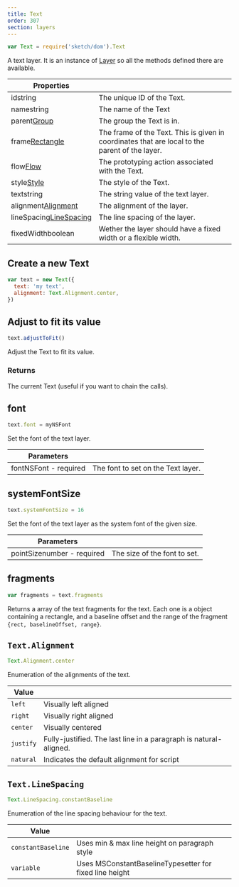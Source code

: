 ```yaml
---
title: Text
order: 307
section: layers
---
```


```javascript
var Text = require('sketch/dom').Text
```

A text layer. It is an instance of [Layer](#layer) so all the methods defined there are available.

| Properties                                                               |                                                                                                |
| ------------------------------------------------------------------------ | ---------------------------------------------------------------------------------------------- |
| id<span class="arg-type">string</span>                                   | The unique ID of the Text.                                                                     |
| name<span class="arg-type">string</span>                                 | The name of the Text                                                                           |
| parent<span class="arg-type">[Group](#group)</span>                      | The group the Text is in.                                                                      |
| frame<span class="arg-type">[Rectangle](#rectangle)</span>               | The frame of the Text. This is given in coordinates that are local to the parent of the layer. |
| flow<span class="arg-type">[Flow](#flow)</span>                          | The prototyping action associated with the Text.                                               |
| style<span class="arg-type">[Style](#style)</span>                       | The style of the Text.                                                                         |
| text<span class="arg-type">string</span>                                 | The string value of the text layer.                                                            |
| alignment<span class="arg-type">[Alignment](#textalignment)</span>       | The alignment of the layer.                                                                    |
| lineSpacing<span class="arg-type">[LineSpacing](#textlinespacing)</span> | The line spacing of the layer.                                                                 |
| fixedWidth<span class="arg-type">boolean</span>                          | Wether the layer should have a fixed width or a flexible width.                                |

## Create a new Text

```javascript
var text = new Text({
  text: 'my text',
  alignment: Text.Alignment.center,
})
```

## Adjust to fit its value

```javascript
text.adjustToFit()
```

Adjust the Text to fit its value.

### Returns

The current Text (useful if you want to chain the calls).

## font

```javascript
text.font = myNSFont
```

Set the font of the text layer.

| Parameters                                          |                                    |
| --------------------------------------------------- | ---------------------------------- |
| font<span class="arg-type">NSFont - required</span> | The font to set on the Text layer. |

## systemFontSize

```javascript
text.systemFontSize = 16
```

Set the font of the text layer as the system font of the given size.

| Parameters                                               |                              |
| -------------------------------------------------------- | ---------------------------- |
| pointSize<span class="arg-type">number - required</span> | The size of the font to set. |

## fragments

```javascript
var fragments = text.fragments
```

Returns a array of the text fragments for the text. Each one is a object containing a rectangle, and a baseline offset and the range of the fragment `{rect, baselineOffset, range}`.

## `Text.Alignment`

```javascript
Text.Alignment.center
```

Enumeration of the alignments of the text.

| Value     |                                                                   |
| --------- | ----------------------------------------------------------------- |
| `left`    | Visually left aligned                                             |
| `right`   | Visually right aligned                                            |
| `center`  | Visually centered                                                 |
| `justify` | Fully-justified. The last line in a paragraph is natural-aligned. |
| `natural` | Indicates the default alignment for script                        |

## `Text.LineSpacing`

```javascript
Text.LineSpacing.constantBaseline
```

Enumeration of the line spacing behaviour for the text.

| Value              |                                                         |
| ------------------ | ------------------------------------------------------- |
| `constantBaseline` | Uses min & max line height on paragraph style           |
| `variable`         | Uses MSConstantBaselineTypesetter for fixed line height |
